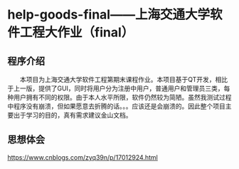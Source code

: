 # help-goods-final——上海交通大学软件工程大作业（final）
## 程序介绍  
&emsp;&emsp;本项目为上海交通大学软件工程第期末课程作业。本项目基于QT开发，相比于上一版，提供了GUI，同时将用户分为注册中用户，普通用户和管理员三类，每种用户拥有不同的权限。由于本人水平所限，软件仍然较为简陋。虽然我测试过程中程序没有崩溃，但如果愿意去折腾的话。。。应该还是会崩溃的。因此整个项目主要出于学习的目的，真有需求建议金山文档。
## 思想体会  
https://www.cnblogs.com/zyq39n/p/17012924.html
